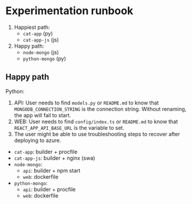 # Experimentation runbook

1. Happiest path:
    - `cat-app` (py)
    - `cat-app-js` (js)
1. Happy path:
    - `node-mongo` (js)
    - `python-mongo` (py)

## Happy path

Python:

1. API: User needs to find `models.py` or `README.md` to know that `MONGODB_CONNECTION_STRING` is the connection string. Without renaming, the app will fail to start.
1. WEB: User needs to find `config/index.ts` or `README.md` to know that `REACT_APP_API_BASE_URL` is the variable to set.
1. The user might be able to use troubleshooting steps to recover after deploying to azure.


- `cat-app`: builder + procfile
- `cat-app-js`: builder + nginx (swa)
- `node-mongo`:
    - `api`: builder + npm start
    - `web`: dockerfile
- `python-mongo`:
    - `api`: builder + procfile
    - `web`: dockerfile